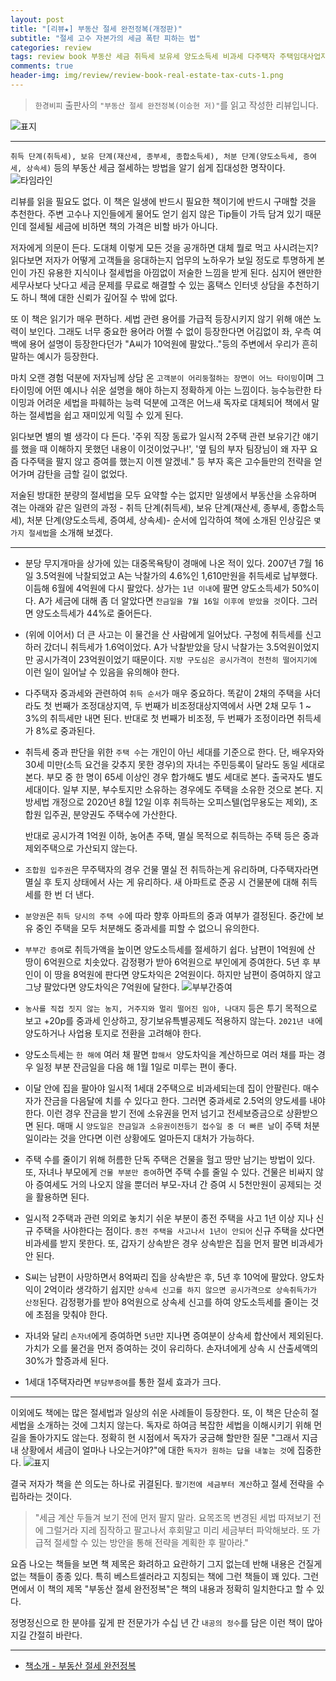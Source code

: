 ```yaml
---  
layout: post  
title: "[리뷰★] 부동산 절세 완전정복(개정판)"  
subtitle: "절세 고수 자본가의 세금 폭탄 피하는 법"  
categories: review 
tags: review book 부동산 세금 취득세 보유세 양도소득세 비과세 다주택자 주택임대사업자 종합소득세 증여세 상속세     
comments: true  
header-img: img/review/review-book-real-estate-tax-cuts-1.png
---  
```

  
> `한경비피` 출판사의 `"부동산 절세 완전정복(이승현 저)"`를 읽고 작성한 리뷰입니다.  

![표지](https://theorydb.github.io/assets/img/review/review-book-real-estate-tax-cuts-1.png)  

---
`취득 단계(취득세), 보유 단계(재산세, 종부세, 종합소득세), 처분 단계(양도소득세, 증여세, 상속세)` 등의 부동산 세금 절세하는 방법을 알기 쉽게 집대성한 명작이다. 
![타임라인](https://theorydb.github.io/assets/img/review/review-book-real-estate-tax-cuts-2.png)  

리뷰를 읽을 필요도 없다. 이 책은 일생에 반드시 필요한 책이기에 반드시 구매할 것을 추천한다. 주변 고수나 지인들에게 물어도 얻기 쉽지 않은 Tip들이 가득 담겨 있기 때문인데 절세될 세금에 비하면 책의 가격은 비할 바가 아니다.

저자에게 의문이 든다. 도대체 이렇게 모든 것을 공개하면 대체 뭘로 먹고 사시려는지? 읽다보면 저자가 어떻게 고객들을 응대하는지 업무의 노하우가 보일 정도로 투명하게 본인이 가진 유용한 지식이나 절세법을 아낌없이 저술한 느낌을 받게 된다. 심지어 왠만한 세무사보다 낫다고 세금 문제를 무료로 해결할 수 있는 홈택스 인터넷 상담을 추천하기도 하니 책에 대한 신뢰가 깊어질 수 밖에 없다.

또 이 책은 읽기가 매우 편하다. 세법 관련 용어를 가급적 등장시키지 않기 위해 애쓴 노력이 보인다. 그래도 너무 중요한 용어라 어쩔 수 없이 등장한다면 어김없이 좌, 우측 여백에 용어 설명이 등장한다던가 "A씨가 10억원에 팔았다.."등의 주변에서 우리가 흔히 말하는 예시가 등장한다. 

마치 오랜 경험 덕분에 저자님께 상담 온 `고객분이 어리둥절하는 장면이 어느 타이밍`이며 그 타이밍에 어떤 예시나 쉬운 설명을 해야 하는지 정확하게 아는 느낌이다. 능수능란한 타이밍과 어려운 세법을 파훼하는 능력 덕분에 고객은 어느새 독자로 대체되어 책에서 말하는 절세법을 쉽고 재미있게 익힐 수 있게 된다.

읽다보면 별의 별 생각이 다 든다. '주위 직장 동료가 일시적 2주택 관련 보유기간 얘기를 했을 때 이해하지 못했던 내용이 이것이었구나!', '옆 팀의 부자 팀장님이 왜 자꾸 요즘 다주택을 팔지 않고 증여를 했는지 이젠 알겠네." 등 부자 혹은 고수들만의 전략을 얻어가며 감탄을 금할 길이 없었다. 

저술된 방대한 분량의 절세법을 모두 요약할 수는 없지만 일생에서 부동산을 소유하며 겪는 아래와 같은 일련의 과정 - 취득 단계(취득세), 보유 단계(재산세, 종부세, 종합소득세), 처분 단계(양도소득세, 증여세, 상속세)- 순서에 입각하여 책에 소개된 인상깊은 `몇가지 절세법`을 소개해 보겠다.

---

* 분당 무지개마을 상가에 있는 대중목욕탕이 경매에 나온 적이 있다. 2007년 7월 16일 3.5억원에 낙찰되었고 A는 낙찰가의 4.6%인 1,610만원을 취득세로 납부했다. 이듬해 6월에 4억원에 다시 팔았다. 상가는 `1년 이내`에 팔면 양도소득세가 50%이다. A가 세금에 대해 좀 더 알았다면 `잔금일을 7월 16일 이후에 받았을 것`이다. 그러면 양도소득세가 44%로 줄어든다.

* (위에 이어서) 더 큰 사고는 이 물건을 산 사람에게 일어났다. 구청에 취득세를 신고하러 갔더니 취득세가 1.6억이었다. A가 낙찰받았을 당시 낙찰가는 3.5억원이었지만 공시가격이 23억원이었기 때문이다. `지방 구도심은 공시가격이 천천히 떨어지기에` 이런 일이 일어날 수 있음을 유의해야 한다.

* 다주택자 중과세와 관련하여 `취득 순서`가 매우 중요하다. 똑같이 2채의 주택을 사더라도 첫 번째가 조정대상지역, 두 번째가 비조정대상지역에서 사면 2채 모두 1 ~ 3%의 취득세만 내면 된다. 반대로 첫 번째가 비조정, 두 번째가 조정이라면 취득세가 8%로 중과된다.

* 취득세 중과 판단을 위한 `주택 수`는 개인이 아닌 세대를 기준으로 한다. 단, 배우자와 30세 미만(소득 요건을 갖추지 못한 경우)의 자녀는 주민등록이 달라도 동일 세대로 본다. 부모 중 한 명이 65세 이상인 경우 합가해도 별도 세대로 본다. 출국자도 별도 세대이다. 일부 지분, 부수토지만 소유하는 경우에도 주택을 소유한 것으로 본다. 지방세법 개정으로 2020년 8월 12일 이후 취득하는 오피스텔(업무용도는 제외), 조합원 입주권, 분양권도 주택수에 가산한다. 

  반대로 공시가격 1억원 이하, 농어촌 주택, 멸실 목적으로 취득하는 주택 등은 중과제외주택으로 가산되지 않는다.

* `조합원 입주권`은 무주택자의 경우 건물 멸실 전 취득하는게 유리하며, 다주택자라면 멸실 후 토지 상태에서 사는 게 유리하다. 새 아파트로 준공 시 건물분에 대해 취득세를 한 번 더 낸다.

* `분양권`은 `취득 당시의 주택 수`에 따라 향후 아파트의 중과 여부가 결정된다. 중간에 보유 중인 주택을 모두 처분해도 중과세를 피할 수 없으니 유의한다.

* `부부간 증여`로 취득가액을 높이면 양도소득세를 절세하기 쉽다. 남편이 1억원에 산 땅이 6억원으로 치솟았다. 감정평가 받아 6억원으로 부인에게 증여한다. 5년 후 부인이 이 땅을 8억원에 판다면 양도차익은 2억원이다. 하지만 남편이 증여하지 않고 그냥 팔았다면 양도차익은 7억원에 달한다. 
  ![부부간증여](https://theorydb.github.io/assets/img/review/review-book-real-estate-tax-cuts-3.png)  

* `농사를 직접 짓지 않는 농지, 거주지와 멀리 떨어진 임야, 나대지` 등은 투기 목적으로 보고 +20p를 중과세 인상하고, 장기보유특별공제도 적용하지 않는다. `2021년 내`에 양도하거나 사업용 토지로 전환을 고려해야 한다.

* 양도소득세는 `한 해에` 여러 채 팔면 `합해서 `양도차익을 계산하므로 여러 채를 파는 경우 일정 부분 잔금일을 다음 해 1월 1일로 미루는 편이 좋다.

* 이달 안에 집을 팔아야 일시적 1세대 2주택으로 비과세되는데 집이 안팔린다. 매수자가 잔금을 다음달에 치를 수 있다고 한다. 그러면 중과세로 2.5억의 양도세를 내야 한다. 이런 경우 잔금을 받기 전에 소유권을 먼저 넘기고 전세보증금으로 상환받으면 된다. 매매 시 `양도일은 잔금일과 소유권이전등기 접수일 중 더 빠른 날`이 주택 처분일이라는 것을 안다면 이런 상황에도 얼마든지 대처가 가능하다.

* 주택 수를 줄이기 위해 허름한 단독 주택은 건물을 헐고 땅만 남기는 방법이 있다. 또, 자녀나 부모에게 `건물 부분만 증여`하면 주택 수를 줄일 수 있다. 건물은 비싸지 않아 증여세도 거의 나오지 않을 뿐더러 부모-자녀 간 증여 시 5천만원이 공제되는 것을 활용하면 된다.

* 일시적 2주택과 관련 의외로 놓치기 쉬운 부분이 종전 주택을 사고 1년 이상 지나 신규 주택을 사야한다는 점이다. `종전 주택을 사고나서 1년이 안되어` 신규 주택을 샀다면 비과세를 받지 못한다. 또, 갑자기 상속받은 경우 상속받은 집을 먼저 팔면 비과세가 안 된다.

* S씨는 남편이 사망하면서 8억짜리 집을 상속받은 후, 5년 후 10억에 팔았다. 양도차익이 2억이라 생각하기 쉽지만 `상속세 신고를 하지 않으면 공시가격으로 상속취득가가 산정`된다. 감정평가를 받아 8억원으로 상속세 신고를 하여 양도소득세를 줄이는 것에 초점을 맞춰야 한다.

* 자녀와 달리 `손자녀`에게 증여하면 `5년`만 지나면 증여분이 상속세 합산에서 제외된다. 가치가 오를 물건을 먼저 증여하는 것이 유리하다. 손자녀에게 상속 시 산출세액의 30%가 할증과세 된다. 

* 1세대 1주택자라면 `부담부증여`를 통한 절세 효과가 크다. 

---

이외에도 책에는 많은 절세법과 일상의 쉬운 사례들이 등장한다. 또, 이 책은 단순히 절세법을 소개하는 것에 그치지 않는다. 독자로 하여금 복잡한 세법을 이해시키기 위해 먼 길을 돌아가지도 않는다. 정확히 현 시점에서 독자가 궁금해 할만한 질문 "그래서 지금 내 상황에서 세금이 얼마나 나오는거야?"에 대한 `독자가 원하는 답을 내놓는 것`에 집중한다.
![표지](https://theorydb.github.io/assets/img/review/review-book-real-estate-tax-cuts-4.png)  

결국 저자가 책을 쓴 의도는 하나로 귀결된다. `팔기전에 세금부터 계산`하고 절세 전략을 수립하라는 것이다.

> "세금 계산 두들겨 보기 전에 먼저 팔지 말라. 요목조목 변경된 세법 따져보기 전에 그럴거라 지레 짐작하고 팔고나서 후회말고 미리 세금부터 파악해보라. 또 가급적 절세할 수 있는 방안을 통해 전략을 계획한 후 팔아라." 

요즘 나오는 책들을 보면 책 제목은 화려하고 요란하기 그지 없는데 반해 내용은 건질게 없는 책들이 종종 있다. 특히 베스트셀러라고 지칭되는 책에 그런 책들이 꽤 있다. 그런면에서 이 책의 제목 "부동산 절세 완전정복"은 책의 내용과 정확히 일치한다고 할 수 있다.

정명정신으로 한 분야를 깊게 판 전문가가 수십 년 간 `내공의 정수`를 담은 이런 책이 많아지길 간절히 바란다.

---

* [책소개 - 부동산 절세 완전정복](http://www.yes24.com/Product/Goods/102414250)


